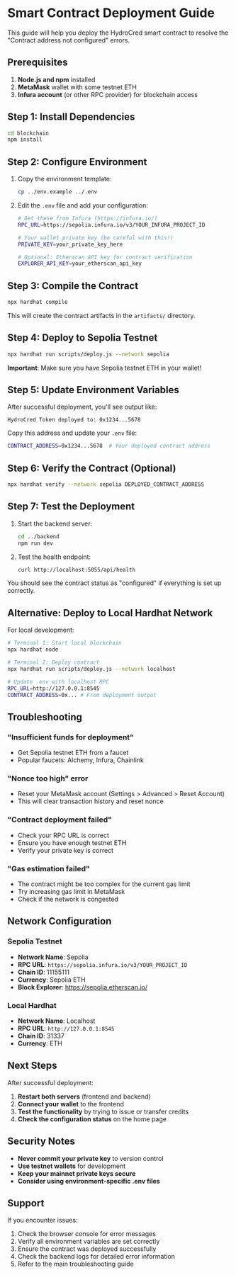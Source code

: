 # Smart Contract Deployment Guide

This guide will help you deploy the HydroCred smart contract to resolve the "Contract address not configured" errors.

## Prerequisites

1. **Node.js and npm** installed
2. **MetaMask** wallet with some testnet ETH
3. **Infura account** (or other RPC provider) for blockchain access

## Step 1: Install Dependencies

```bash
cd blockchain
npm install
```

## Step 2: Configure Environment

1. Copy the environment template:
   ```bash
   cp ../env.example ../.env
   ```

2. Edit the `.env` file and add your configuration:
   ```bash
   # Get these from Infura (https://infura.io/)
   RPC_URL=https://sepolia.infura.io/v3/YOUR_INFURA_PROJECT_ID
   
   # Your wallet private key (be careful with this!)
   PRIVATE_KEY=your_private_key_here
   
   # Optional: Etherscan API key for contract verification
   EXPLORER_API_KEY=your_etherscan_api_key
   ```

## Step 3: Compile the Contract

```bash
npx hardhat compile
```

This will create the contract artifacts in the `artifacts/` directory.

## Step 4: Deploy to Sepolia Testnet

```bash
npx hardhat run scripts/deploy.js --network sepolia
```

**Important**: Make sure you have Sepolia testnet ETH in your wallet!

## Step 5: Update Environment Variables

After successful deployment, you'll see output like:
```
HydroCred Token deployed to: 0x1234...5678
```

Copy this address and update your `.env` file:
```bash
CONTRACT_ADDRESS=0x1234...5678  # Your deployed contract address
```

## Step 6: Verify the Contract (Optional)

```bash
npx hardhat verify --network sepolia DEPLOYED_CONTRACT_ADDRESS
```

## Step 7: Test the Deployment

1. Start the backend server:
   ```bash
   cd ../backend
   npm run dev
   ```

2. Test the health endpoint:
   ```bash
   curl http://localhost:5055/api/health
   ```

You should see the contract status as "configured" if everything is set up correctly.

## Alternative: Deploy to Local Hardhat Network

For local development:

```bash
# Terminal 1: Start local blockchain
npx hardhat node

# Terminal 2: Deploy contract
npx hardhat run scripts/deploy.js --network localhost

# Update .env with localhost RPC
RPC_URL=http://127.0.0.1:8545
CONTRACT_ADDRESS=0x... # From deployment output
```

## Troubleshooting

### "Insufficient funds for deployment"
- Get Sepolia testnet ETH from a faucet
- Popular faucets: Alchemy, Infura, Chainlink

### "Nonce too high" error
- Reset your MetaMask account (Settings > Advanced > Reset Account)
- This will clear transaction history and reset nonce

### "Contract deployment failed"
- Check your RPC URL is correct
- Ensure you have enough testnet ETH
- Verify your private key is correct

### "Gas estimation failed"
- The contract might be too complex for the current gas limit
- Try increasing gas limit in MetaMask
- Check if the network is congested

## Network Configuration

### Sepolia Testnet
- **Network Name**: Sepolia
- **RPC URL**: `https://sepolia.infura.io/v3/YOUR_PROJECT_ID`
- **Chain ID**: 11155111
- **Currency**: Sepolia ETH
- **Block Explorer**: https://sepolia.etherscan.io/

### Local Hardhat
- **Network Name**: Localhost
- **RPC URL**: `http://127.0.0.1:8545`
- **Chain ID**: 31337
- **Currency**: ETH

## Next Steps

After successful deployment:

1. **Restart both servers** (frontend and backend)
2. **Connect your wallet** to the frontend
3. **Test the functionality** by trying to issue or transfer credits
4. **Check the configuration status** on the home page

## Security Notes

- **Never commit your private key** to version control
- **Use testnet wallets** for development
- **Keep your mainnet private keys secure**
- **Consider using environment-specific .env files**

## Support

If you encounter issues:

1. Check the browser console for error messages
2. Verify all environment variables are set correctly
3. Ensure the contract was deployed successfully
4. Check the backend logs for detailed error information
5. Refer to the main troubleshooting guide